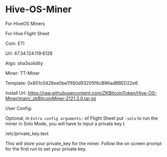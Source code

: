 # Hive-OS-Miner
For HiveOS Miners

For Hive Flight Sheet

Coin: ETI

Url: 47.34.124.119:6128

Algo: sha3solidity

Miner: TT-Miner

Template: 0x851c0428ee0be11f80d93205f6cB96adBBED22e6

Install Url: https://raw.githubusercontent.com/ZKBitcoinToken/Hive-OS-Miner/main/_zkBitcoinMiner-2121.2.0.tar.gz

User Config: 


Optional, in `Extra config arguments:` of Flight Sheet put  `-solo` to run the miner in Solo Mode, you will have to input a private key t

/etc/private_key.text

This will store your private_key for the miner.  Follow the on screen prompt for the first run to set your private key.
